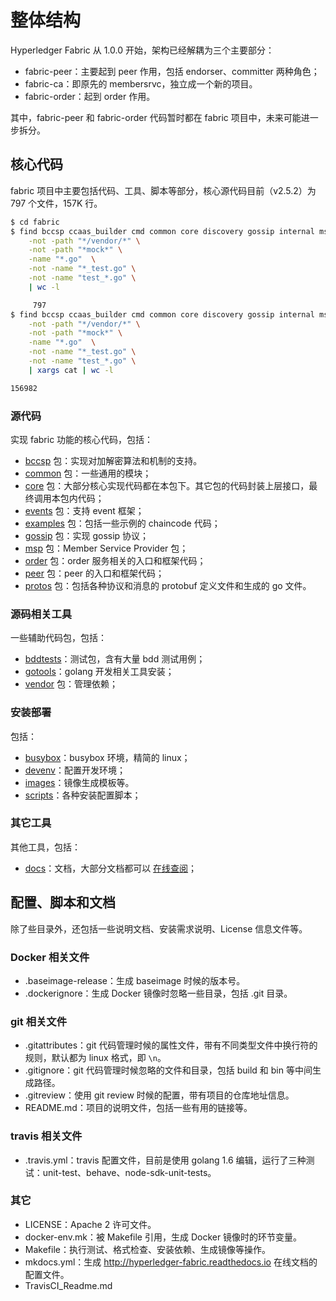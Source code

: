 # 整体结构

Hyperledger Fabric 从 1.0.0 开始，架构已经解耦为三个主要部分：

* fabric-peer：主要起到 peer 作用，包括 endorser、committer 两种角色；
* fabric-ca：即原先的 membersrvc，独立成一个新的项目。
* fabric-order：起到 order 作用。

其中，fabric-peer 和 fabric-order 代码暂时都在 fabric 项目中，未来可能进一步拆分。

## 核心代码
fabric 项目中主要包括代码、工具、脚本等部分，核心源代码目前（v2.5.2）为 797 个文件，157K 行。

```sh
$ cd fabric
$ find bccsp ccaas_builder cmd common core discovery gossip internal msp orderer pkg protoutil tools \
    -not -path "*/vendor/*" \
    -not -path "*mock*" \
    -name "*.go"  \
    -not -name "*_test.go" \
    -not -name "test_*.go" \
    | wc -l

     797
$ find bccsp ccaas_builder cmd common core discovery gossip internal msp orderer pkg protoutil tools \
    -not -path "*/vendor/*" \
    -not -path "*mock*" \
    -name "*.go"  \
    -not -name "*_test.go" \
    -not -name "test_*.go" \
    | xargs cat | wc -l

156982
```

### 源代码
实现 fabric 功能的核心代码，包括：

* [bccsp](bccsp/README.md) 包：实现对加解密算法和机制的支持。
* [common](common/README.md) 包：一些通用的模块；
* [core](core/README.md) 包：大部分核心实现代码都在本包下。其它包的代码封装上层接口，最终调用本包内代码；
* [events](events/README.md) 包：支持 event 框架；
* [examples](examples/README.md) 包：包括一些示例的 chaincode 代码；
* [gossip](gossip/README.md) 包：实现 gossip 协议；
* [msp](msp/README.md) 包：Member Service Provider 包；
* [order](order/README.md) 包：order 服务相关的入口和框架代码；
* [peer](peer/README.md) 包：peer 的入口和框架代码；
* [protos](protos/README.md) 包：包括各种协议和消息的 protobuf 定义文件和生成的 go 文件。

### 源码相关工具
一些辅助代码包，包括：

* [bddtests](bddtests)：测试包，含有大量 bdd 测试用例；
* [gotools](gotools)：golang 开发相关工具安装；
* [vendor](vendor) 包：管理依赖；

### 安装部署
包括：

* [busybox](busybox)：busybox 环境，精简的 linux；
* [devenv](devenv)：配置开发环境；
* [images](images)：镜像生成模板等。
* [scripts](scripts)：各种安装配置脚本；

### 其它工具
其他工具，包括：

* [docs](docs)：文档，大部分文档都可以 [在线查阅](http://hyperledger-fabric.readthedocs.io)；


## 配置、脚本和文档

除了些目录外，还包括一些说明文档、安装需求说明、License 信息文件等。

### Docker 相关文件
* .baseimage-release：生成 baseimage 时候的版本号。
* .dockerignore：生成 Docker 镜像时忽略一些目录，包括 .git 目录。

### git 相关文件
* .gitattributes：git 代码管理时候的属性文件，带有不同类型文件中换行符的规则，默认都为 linux 格式，即 `\n`。
* .gitignore：git 代码管理时候忽略的文件和目录，包括 build 和 bin 等中间生成路径。
* .gitreview：使用 git review 时候的配置，带有项目的仓库地址信息。
* README.md：项目的说明文件，包括一些有用的链接等。

### travis 相关文件
* .travis.yml：travis 配置文件，目前是使用 golang 1.6 编辑，运行了三种测试：unit-test、behave、node-sdk-unit-tests。

### 其它
* LICENSE：Apache 2 许可文件。
* docker-env.mk：被 Makefile 引用，生成 Docker 镜像时的环节变量。
* Makefile：执行测试、格式检查、安装依赖、生成镜像等操作。
* mkdocs.yml：生成 http://hyperledger-fabric.readthedocs.io 在线文档的配置文件。
* TravisCI_Readme.md


